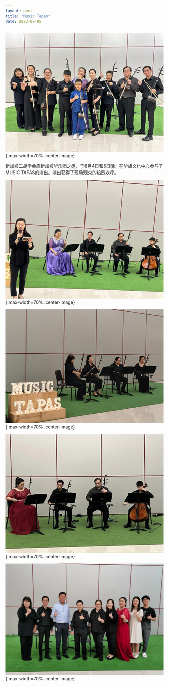 ```yaml
---
layout: post
title: "Music Tapas"
date: 2023-08-05
---
```

![](/files/2023-08-music-tapas/1.jpg){:max-width=70% .center-image}

新加坡二胡学会应新加坡华乐团之邀，于8月4日和5日晚，在华族文化中心参与了MUSIC TAPAS的演出。演出获得了现场观众的热烈欢呼。
<!--more-->

![](/files/2023-08-music-tapas/2.jpg){:max-width=70% .center-image}

![](/files/2023-08-music-tapas/3.jpg){:max-width=70% .center-image}

![](/files/2023-08-music-tapas/4.jpg){:max-width=70% .center-image}

![](/files/2023-08-music-tapas/5.jpg){:max-width=70% .center-image}
